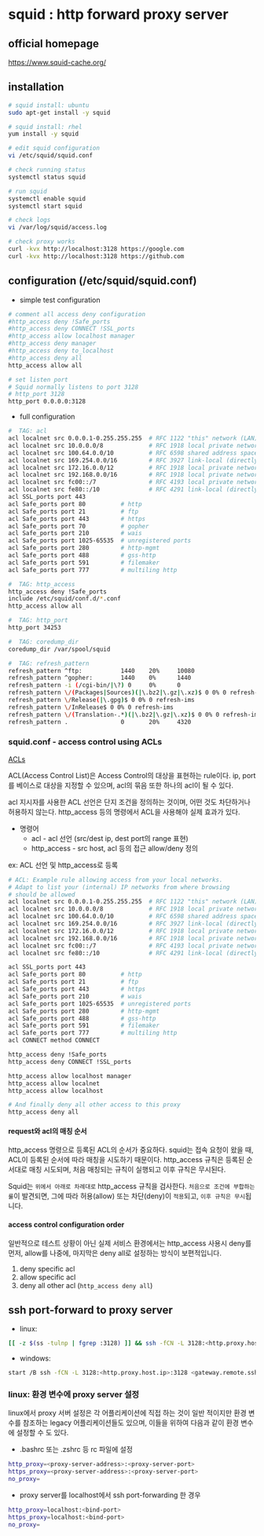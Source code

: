# squid : http forward proxy server

## official homepage

https://www.squid-cache.org/

## installation

```bash
# squid install: ubuntu
sudo apt-get install -y squid

# squid install: rhel
yum install -y squid

# edit squid configuration
vi /etc/squid/squid.conf

# check running status
systemctl status squid

# run squid
systemctl enable squid
systemctl start squid

# check logs
vi /var/log/squid/access.log

# check proxy works
curl -kvx http://localhost:3128 https://google.com
curl -kvx http://localhost:3128 https://github.com
```

## configuration (/etc/squid/squid.conf)

* simple test configuration

```bash
# comment all access deny configuration
#http_access deny !Safe_ports
#http_access deny CONNECT !SSL_ports
#http_access allow localhost manager
#http_access deny manager
#http_access deny to_localhost
#http_access deny all
http_access allow all

# set listen port
# Squid normally listens to port 3128
# http_port 3128
http_port 0.0.0.0:3128
```

* full configuration

```bash
#  TAG: acl 
acl localnet src 0.0.0.1-0.255.255.255  # RFC 1122 "this" network (LAN) 
acl localnet src 10.0.0.0/8             # RFC 1918 local private network (LAN) 
acl localnet src 100.64.0.0/10          # RFC 6598 shared address space (CGN) 
acl localnet src 169.254.0.0/16         # RFC 3927 link-local (directly plugged) machines 
acl localnet src 172.16.0.0/12          # RFC 1918 local private network (LAN) 
acl localnet src 192.168.0.0/16         # RFC 1918 local private network (LAN) 
acl localnet src fc00::/7               # RFC 4193 local private network range 
acl localnet src fe80::/10              # RFC 4291 link-local (directly plugged) machines 
acl SSL_ports port 443 
acl Safe_ports port 80          # http 
acl Safe_ports port 21          # ftp 
acl Safe_ports port 443         # https 
acl Safe_ports port 70          # gopher 
acl Safe_ports port 210         # wais 
acl Safe_ports port 1025-65535  # unregistered ports 
acl Safe_ports port 280         # http-mgmt 
acl Safe_ports port 488         # gss-http 
acl Safe_ports port 591         # filemaker 
acl Safe_ports port 777         # multiling http 

#  TAG: http_access 
http_access deny !Safe_ports 
include /etc/squid/conf.d/*.conf 
http_access allow all 

#  TAG: http_port 
http_port 34253 

#  TAG: coredump_dir 
coredump_dir /var/spool/squid 

#  TAG: refresh_pattern 
refresh_pattern ^ftp:           1440    20%     10080 
refresh_pattern ^gopher:        1440    0%      1440 
refresh_pattern -i (/cgi-bin/|\?) 0     0%      0 
refresh_pattern \/(Packages|Sources)(|\.bz2|\.gz|\.xz)$ 0 0% 0 refresh-ims 
refresh_pattern \/Release(|\.gpg)$ 0 0% 0 refresh-ims 
refresh_pattern \/InRelease$ 0 0% 0 refresh-ims 
refresh_pattern \/(Translation-.*)(|\.bz2|\.gz|\.xz)$ 0 0% 0 refresh-ims 
refresh_pattern .               0       20%     4320
```

### squid.conf - access control using ACLs

[ACLs](https://www.squid-cache.org/Versions/v7/cfgman/acl.html)

ACL(Access Control List)은 Access Control의 대상을 표현하는 rule이다.
ip, port를 베이스로 대상을 지정할 수 있으며, acl의 묶음 또한 하나의 acl이 될 수 있다.

acl 지시자를 사용한 ACL 선언은 단지 조건을 정의하는 것이며, 어떤 것도 차단하거나 허용하지 않는다.
http_access 등의 명령에서 ACL을 사용해야 실제 효과가 있다.

* 명령어
  * acl - acl 선언 (src/dest ip, dest port의 range 표현)
  * http_access - src host, acl 등의 접근 allow/deny 정의

ex: ACL 선언 및 http_access로 등록

```bash
# ACL: Example rule allowing access from your local networks.
# Adapt to list your (internal) IP networks from where browsing
# should be allowed
acl localnet src 0.0.0.1-0.255.255.255  # RFC 1122 "this" network (LAN)
acl localnet src 10.0.0.0/8             # RFC 1918 local private network (LAN)
acl localnet src 100.64.0.0/10          # RFC 6598 shared address space (CGN)
acl localnet src 169.254.0.0/16         # RFC 3927 link-local (directly plugged) machines
acl localnet src 172.16.0.0/12          # RFC 1918 local private network (LAN)
acl localnet src 192.168.0.0/16         # RFC 1918 local private network (LAN)
acl localnet src fc00::/7               # RFC 4193 local private network range
acl localnet src fe80::/10              # RFC 4291 link-local (directly plugged) machines

acl SSL_ports port 443
acl Safe_ports port 80          # http
acl Safe_ports port 21          # ftp
acl Safe_ports port 443         # https
acl Safe_ports port 210         # wais
acl Safe_ports port 1025-65535  # unregistered ports
acl Safe_ports port 280         # http-mgmt
acl Safe_ports port 488         # gss-http
acl Safe_ports port 591         # filemaker
acl Safe_ports port 777         # multiling http
acl CONNECT method CONNECT

http_access deny !Safe_ports
http_access deny CONNECT !SSL_ports

http_access allow localhost manager
http_access allow localnet
http_access allow localhost

# And finally deny all other access to this proxy
http_access deny all
```

#### request와 acl의 매칭 순서

http_access 명령으로 등록된 ACL의 순서가 중요하다.
squid는 접속 요청이 왔을 때, ACL이 등록된 순서에 따라 매칭을 시도하기 때문이다.
http_access 규칙은 등록된 순서대로 매칭 시도되며, 처음 매칭되는 규칙이 실행되고 이후 규칙은 무시된다.

Squid는 `위에서 아래로 차례대로` http_access 규칙을 검사한다.
`처음으로 조건에 부합하는 룰`이 발견되면, 그에 따라 허용(allow) 또는 차단(deny)이 `적용`되고, `이후 규칙은 무시`됩니다.

#### access control configuration order

일반적으로 테스트 상황이 아닌 실제 서비스 환경에서는 http_access 사용시 deny를 먼저, allow를 나중에, 마지막은 deny all로 설정하는 방식이 보편적입니다.

1. deny specific acl
2. allow specific acl
3. deny all other acl (`http_access deny all`)

## ssh port-forward to proxy server

* linux:

```bash
[[ -z $(ss -tulnp | fgrep :3128) ]] && ssh -fCN -L 3128:<http.proxy.host.ip>:3128 <gateway.remote.sshd> -o ServerAliveCountMax=10 -o ServerAliveInterval=60 -o ExitOnForwardFailure=yes -o TCPKeepAlive=no
```

* windows:

```bash
start /B ssh -fCN -L 3128:<http.proxy.host.ip>:3128 <gateway.remote.sshd> -o ExitOnForwardFailure=yes -o ServerAliveInterval=60 -o ServerAliveCountMax=10
```

### linux: 환경 변수에 proxy server 설정

linux에서 proxy 서버 설정은 각 어플리케이션에 직접 하는 것이 일반 적이지만
환경 변수를 참조하는 legacy 어플리케이션들도 있으며, 이들을 위하여 다음과 같이 환경 변수에 설정할 수 도 있다. 

* .bashrc 또는 .zshrc 등 rc 파일에 설정

```bash
http_proxy=<proxy-server-address>:<proxy-server-port>
https_proxy=<proxy-server-address>:<proxy-server-port>
no_proxy=
```

* proxy server를 localhost에서 ssh port-forwarding 한 경우

```bash
http_proxy=localhost:<bind-port>
https_proxy=localhost:<bind-port>
no_proxy=
```
